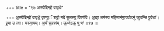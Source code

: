 +++
title = "९७ अस्येदिन्द्रो वावृधे"

+++
अ॒स्येदिन्द्रो॑ वावृधे॒ वृष्ण्य॒ँ शवो॒ मदे॑ सु॒तस्य॒ विष्ण॑वि। अ॒द्या तम॑स्य महि॒मान॑मा॒यवोऽनु॑ ष्टुवन्ति पू॒र्वथा॑। इ॒मा उ त्वा। यस्या॒यम्। अ॒यँ स॒हस्र॑म्। ऊ॒र्ध्वऽऊ॒ षु णः॑ ॥९७ ॥
